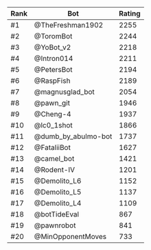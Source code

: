 Rank|Bot|Rating
---|---|---
#1|@TheFreshman1902|2255
#2|@ToromBot|2244
#3|@YoBot_v2|2218
#4|@Intron014|2211
#5|@PetersBot|2194
#6|@RaspFish|2189
#7|@magnusglad_bot|2054
#8|@pawn_git|1946
#9|@Cheng-4|1937
#10|@lc0_1shot|1866
#11|@dumb_by_abulmo-bot|1737
#12|@FataliiBot|1627
#13|@camel_bot|1421
#14|@Rodent-IV|1201
#15|@Demolito_L6|1152
#16|@Demolito_L5|1137
#17|@Demolito_L4|1109
#18|@botTideEval|867
#19|@pawnrobot|841
#20|@MinOpponentMoves|733
